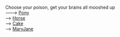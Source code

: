 Choose your poison, get your brains all mooshed up    
---> [Pony](https://www.youtube.com/watch?v=X0gyqsPdWFE)   
--> [Horse](https://www.youtube.com/watch?v=QCGcCC065CY)   
--> [Cake](https://vimeo.com/128877443)   
--> [MaryJane](https://www.youtube.com/watch?v=JIpv81BH8Wo)
